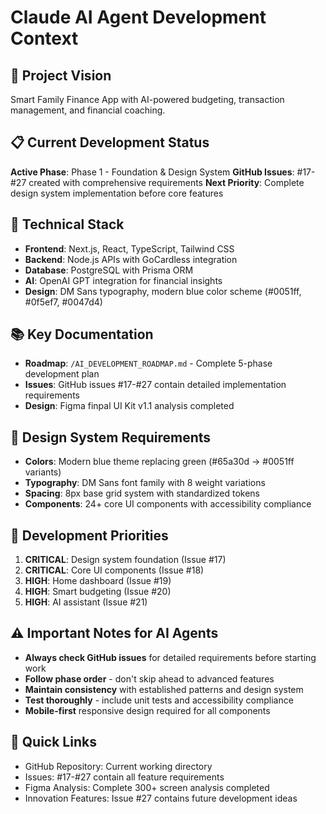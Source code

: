 # Claude AI Agent Development Context

## 🎯 Project Vision
Smart Family Finance App with AI-powered budgeting, transaction management, and financial coaching.

## 📋 Current Development Status
**Active Phase**: Phase 1 - Foundation & Design System
**GitHub Issues**: #17-#27 created with comprehensive requirements
**Next Priority**: Complete design system implementation before core features

## 🔧 Technical Stack
- **Frontend**: Next.js, React, TypeScript, Tailwind CSS
- **Backend**: Node.js APIs with GoCardless integration
- **Database**: PostgreSQL with Prisma ORM
- **AI**: OpenAI GPT integration for financial insights
- **Design**: DM Sans typography, modern blue color scheme (#0051ff, #0f5ef7, #0047d4)

## 📚 Key Documentation
- **Roadmap**: `/AI_DEVELOPMENT_ROADMAP.md` - Complete 5-phase development plan
- **Issues**: GitHub issues #17-#27 contain detailed implementation requirements
- **Design**: Figma finpal UI Kit v1.1 analysis completed

## 🎨 Design System Requirements
- **Colors**: Modern blue theme replacing green (#65a30d → #0051ff variants)
- **Typography**: DM Sans font family with 8 weight variations
- **Spacing**: 8px base grid system with standardized tokens
- **Components**: 24+ core UI components with accessibility compliance

## 🚦 Development Priorities
1. **CRITICAL**: Design system foundation (Issue #17)
2. **CRITICAL**: Core UI components (Issue #18)
3. **HIGH**: Home dashboard (Issue #19)
4. **HIGH**: Smart budgeting (Issue #20)
5. **HIGH**: AI assistant (Issue #21)

## ⚠️ Important Notes for AI Agents
- **Always check GitHub issues** for detailed requirements before starting work
- **Follow phase order** - don't skip ahead to advanced features
- **Maintain consistency** with established patterns and design system
- **Test thoroughly** - include unit tests and accessibility compliance
- **Mobile-first** responsive design required for all components

## 🔗 Quick Links
- GitHub Repository: Current working directory
- Issues: #17-#27 contain all feature requirements
- Figma Analysis: Complete 300+ screen analysis completed
- Innovation Features: Issue #27 contains future development ideas